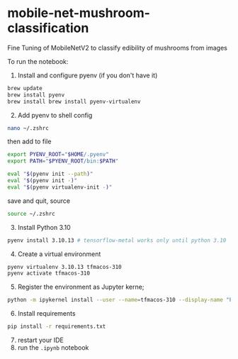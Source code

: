 # mobile-net-mushroom-classification
Fine Tuning of MobileNetV2 to classify edibility of mushrooms from images

To run the notebook:

1. Install and configure pyenv (if you don't have it)
```bash
brew update
brew install pyenv
brew install brew install pyenv-virtualenv
```
2. Add pyenv to shell config
```bash
nano ~/.zshrc
```

then add to file

```bash
export PYENV_ROOT="$HOME/.pyenv"
export PATH="$PYENV_ROOT/bin:$PATH"

eval "$(pyenv init --path)"
eval "$(pyenv init -)"
eval "$(pyenv virtualenv-init -)"
```

save and quit, source

```bash
source ~/.zshrc
```

3. Install Python 3.10
```bash
pyenv install 3.10.13 # tensorflow-metal works only until python 3.10
```
4. Create a virtual environment
```bash
pyenv virtualenv 3.10.13 tfmacos-310
pyenv activate tfmacos-310
```

5. Register the environment as Jupyter kerne;
```bash
python -m ipykernel install --user --name=tfmacos-310 --display-name "Python (tfmacos-310)"
```

6. Install requirements
```bash
pip install -r requirements.txt
```
7. restart your IDE
8. run the `.ipynb` notebook